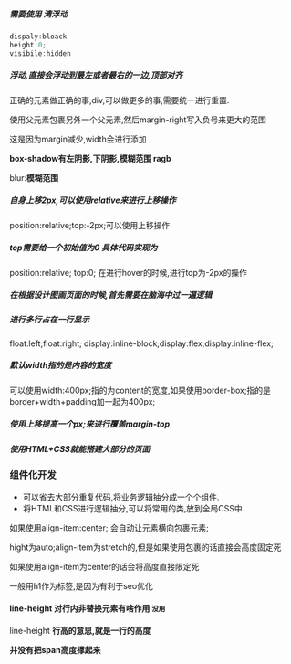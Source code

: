 ##### 需要使用 清浮动

```js
dispaly:bloack
height:0;
visibile:hidden
```

##### 浮动,直接会浮动到最左或者最右的一边,顶部对齐

正确的元素做正确的事,div,可以做更多的事,需要统一进行重置.

使用父元素包裹另外一个父元素,然后margin-right写入负号来更大的范围

这是因为margin减少,width会进行添加

**box-shadow有左阴影,下阴影,模糊范围 ragb**

blur:**模糊范围**

##### 自身上移2px,可以使用relative来进行上移操作

position:relative;top:-2px;可以使用上移操作

##### top需要给一个初始值为0 具体代码实现为

position:relative; top:0;  在进行hover的时候,进行top为-2px的操作

##### 在根据设计图画页面的时候,首先需要在脑海中过一遍逻辑

##### 进行多行占在一行显示  

float:left;float:right; display:inline-block;display:flex;display:inline-flex;

##### 默认width指的是内容的宽度

可以使用width:400px;指的为content的宽度,如果使用border-box;指的是border+width+padding加一起为400px;

##### 使用上移提高一个px;来进行覆盖margin-top

##### 使用HTML+CSS就能搭建大部分的页面

### 组件化开发

- 可以省去大部分重复代码,将业务逻辑抽分成一个个组件.
- 将HTML和CSS进行逻辑抽分,可以将常用的类,放到全局CSS中

如果使用align-item:center;  会自动让元素横向包裹元素;

hight为auto;align-item为stretch的,但是如果使用包裹的话直接会高度固定死

如果使用align-item为center的话会将高度直接限定死

一般用h1作为标签,是因为有利于seo优化

#### line-height 对行内非替换元素有啥作用   `没用`

line-height **行高的意思,就是一行的高度**

**并没有把span高度撑起来**